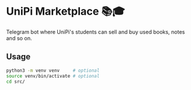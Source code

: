 # UniPi Marketplace 📚🎓
Telegram bot where UniPi's students can sell and buy used books, notes and so on.

## Usage
```bash
python3 -m venv venv     # optional
source venv/bin/activate # optional
cd src/
```